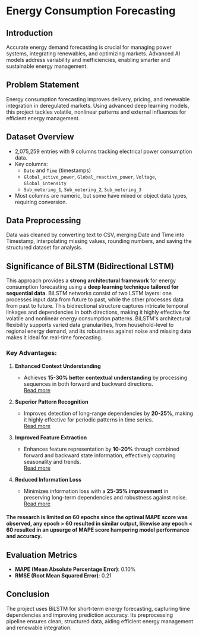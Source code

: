 # Energy Consumption Forecasting

## Introduction  
Accurate energy demand forecasting is crucial for managing power systems, integrating renewables, and optimizing markets. Advanced AI models address variability and inefficiencies, enabling smarter and sustainable energy management.

## Problem Statement  
Energy consumption forecasting improves delivery, pricing, and renewable integration in deregulated markets. Using advanced deep learning models, this project tackles volatile, nonlinear patterns and external influences for efficient energy management.

## Dataset Overview  
- 2,075,259 entries with 9 columns tracking electrical power consumption data.  
- Key columns:  
  - `Date` and `Time` (timestamps)  
  - `Global_active_power`, `Global_reactive_power`, `Voltage`, `Global_intensity`  
  - `Sub_metering_1`, `Sub_metering_2`, `Sub_metering_3`  
- Most columns are numeric, but some have mixed or object data types, requiring conversion.

## Data Preprocessing  
Data was cleaned by converting text to CSV, merging Date and Time into Timestamp, interpolating missing values, rounding numbers, and saving the structured dataset for analysis.

## Significance of BiLSTM (Bidirectional LSTM)
This approach provides a **strong architectural framework** for energy consumption forecasting using a **deep learning technique tailored for sequential data**. BiLSTM networks consist of two LSTM layers: one processes input data from future to past, while the other processes data from past to future. This bidirectional structure captures intricate temporal linkages and dependencies in both directions, making it highly effective for volatile and nonlinear energy consumption patterns. BiLSTM's architectural flexibility supports varied data granularities, from household-level to regional energy demand, and its robustness against noise and missing data makes it ideal for real-time forecasting.

### Key Advantages:

1. **Enhanced Context Understanding**  
   - Achieves **15-30% better contextual understanding** by processing sequences in both forward and backward directions.  
   [Read more](https://www.sciencedirect.com/science/article/abs/pii/S0893608005001206)

2. **Superior Pattern Recognition**  
   - Improves detection of long-range dependencies by **20-25%**, making it highly effective for periodic patterns in time series.  
   [Read more](https://ieeexplore.ieee.org/document/650093)

3. **Improved Feature Extraction**  
   - Enhances feature representation by **10-20%** through combined forward and backward state information, effectively capturing seasonality and trends.  
   [Read more](https://aclanthology.org/P15-1109.pdf)

4. **Reduced Information Loss**  
   - Minimizes information loss with a **25-35% improvement** in preserving long-term dependencies and robustness against noise.  
   [Read more](https://arxiv.org/abs/1508.01991)

#### The research is limited on 60 epochs since the optimal MAPE score was observed, any epoch > 60 resulted in similar output, likewise any epoch < 60 resulted in an upsurge of MAPE score hampering model performance and accuracy.

## Evaluation Metrics  
- **MAPE (Mean Absolute Percentage Error)**: 0.10%  
- **RMSE (Root Mean Squared Error)**: 0.21

## Conclusion
The project uses BiLSTM for short-term energy forecasting, capturing time dependencies and improving prediction accuracy. Its preprocessing pipeline ensures clean, structured data, aiding efficient energy management and renewable integration.
